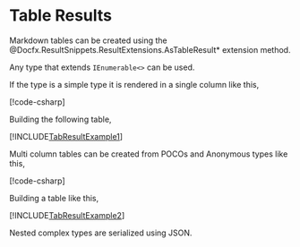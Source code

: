 ﻿# Table Results

Markdown tables can be created using the @Docfx.ResultSnippets.ResultExtensions.AsTableResult*
extension method.

Any type that extends `IEnumerable<>` can be used.

If the type is a simple type it is rendered in a single column like this,

[!code-csharp[](../../Docfx.ResultSnippets.Tests/ResultExtensionsTests.cs#TableResultExample1)]

Building the following table,

[!INCLUDE[TabResultExample1](../../Docfx.ResultSnippets.Tests/__examples__/ResultExtensionsTests.Case4.md)]

Multi column tables can be created from POCOs and Anonymous types like this,

[!code-csharp[](../../Docfx.ResultSnippets.Tests/ResultExtensionsTests.cs#TableResultExample2)]

Building a table like this,

[!INCLUDE[TabResultExample2](../../Docfx.ResultSnippets.Tests/__examples__/ResultExtensionsTests.Case5.md)]

Nested complex types are serialized using JSON.
